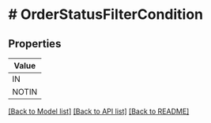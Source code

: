 # # OrderStatusFilterCondition


## Properties 



| Value |
------------ | 
IN|IN
NOTIN|NOT_IN

[[Back to Model list]](../../README.md#models) [[Back to API list]](../../README.md#endpoints) [[Back to README]](../../README.md)

